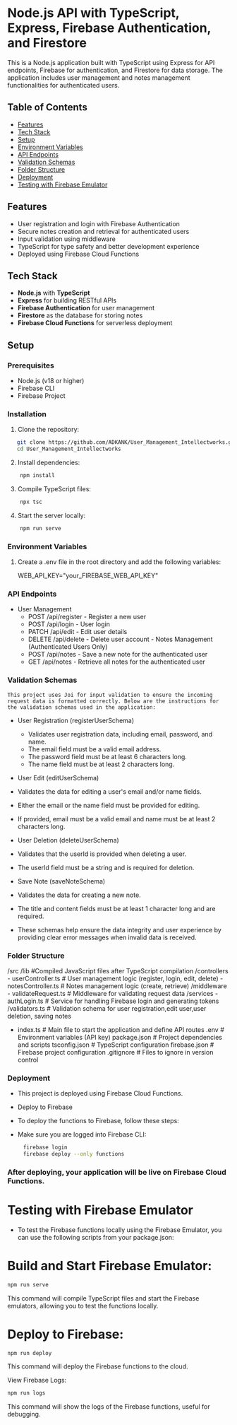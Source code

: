 # Node.js API with TypeScript, Express, Firebase Authentication, and Firestore

This is a Node.js application built with TypeScript using Express for API endpoints, Firebase for authentication, and Firestore for data storage. The application includes user management and notes management functionalities for authenticated users.

## Table of Contents

- [Features](#features)
- [Tech Stack](#tech-stack)
- [Setup](#setup)
- [Environment Variables](#environment-variables)
- [API Endpoints](#api-endpoints)
- [Validation Schemas](#validation-schemas)
- [Folder Structure](#folder-structure)
- [Deployment](#deployment)
- [Testing with Firebase Emulator](#testing-with-firebase-emulator)

## Features

- User registration and login with Firebase Authentication
- Secure notes creation and retrieval for authenticated users
- Input validation using middleware
- TypeScript for type safety and better development experience
- Deployed using Firebase Cloud Functions

## Tech Stack

- **Node.js** with **TypeScript**
- **Express** for building RESTful APIs
- **Firebase Authentication** for user management
- **Firestore** as the database for storing notes
- **Firebase Cloud Functions** for serverless deployment

## Setup

### Prerequisites

- Node.js (v18 or higher)
- Firebase CLI
- Firebase Project

### Installation

1. Clone the repository:
```bash
   git clone https://github.com/ADKANK/User_Management_Intellectworks.git
   cd User_Management_Intellectworks
```
2. Install dependencies:
```bash
    npm install
```
3. Compile TypeScript files:
```bash
    npx tsc
```

4. Start the server locally:
```bash
    npm run serve
``` 

### Environment Variables

1. Create a .env file in the root directory and add the following variables:

    WEB_API_KEY="your_FIREBASE_WEB_API_KEY"

### API Endpoints

   - User Management
        - POST /api/register - Register a new user
        - POST /api/login - User login
        - PATCH /api/edit - Edit user details
        - DELETE /api/delete - Delete user account
    - Notes Management (Authenticated Users Only)
        - POST /api/notes - Save a new note for the authenticated user
        - GET /api/notes - Retrieve all notes for the authenticated user

### Validation Schemas
    This project uses Joi for input validation to ensure the incoming request data is formatted correctly. Below are the instructions for the validation schemas used in the application:
- User Registration (registerUserSchema)

    - Validates user registration data, including email, password, and name.
    - The email field must be a valid email address.
    - The password field must be at least 6 characters long.
    - The name field must be at least 2 characters long.

- User Edit (editUserSchema)

 - Validates the data for editing a user's email and/or name fields.
 - Either the email or the name field must be provided for editing.
 - If provided, email must be a valid email and name must be at least 2 characters long.

- User Deletion (deleteUserSchema)

 - Validates that the userId is provided when deleting a user.
 - The userId field must be a string and is required for deletion.

- Save Note (saveNoteSchema)

 - Validates the data for creating a new note.
 - The title and content fields must be at least 1 character long and are required.
 - These schemas help ensure the data integrity and user experience by providing clear error messages when invalid data is received.


### Folder Structure

/src
  /lib                           #Compiled JavaScript files after TypeScript compilation
  /controllers
    - userController.ts          # User management logic (register, login, edit, delete)
    - notesController.ts         # Notes management logic (create, retrieve)
  /middleware
    - validateRequest.ts         # Middleware for validating request data
  /services
    - authLogin.ts               # Service for handling Firebase login and generating tokens
  /validators.ts                 # Validation schema for user registration,edit user,user deletion, saving notes
  - index.ts                     # Main file to start the application and define API routes
  .env                           # Environment variables (API key)
  package.json                   # Project dependencies and scripts
  tsconfig.json                  # TypeScript configuration
  firebase.json                  # Firebase project configuration
  .gitignore                     # Files to ignore in version control


### Deployment
- This project is deployed using Firebase Cloud Functions.

- Deploy to Firebase
 - To deploy the functions to Firebase, follow these steps:

- Make sure you are logged into Firebase CLI:
```bash
     firebase login
     firebase deploy --only functions
```

### After deploying, your application will be live on Firebase Cloud Functions.

# Testing with Firebase Emulator
 - To test the Firebase functions locally using the Firebase Emulator, you can use the following scripts from your package.json:

# Build and Start Firebase Emulator:
```bash
npm run serve
```
This command will compile TypeScript files and start the Firebase emulators, allowing you to test the functions locally.

# Deploy to Firebase:
```bash
npm run deploy
```
This command will deploy the Firebase functions to the cloud.

View Firebase Logs:
```bash
npm run logs
```
This command will show the logs of the Firebase functions, useful for debugging.


